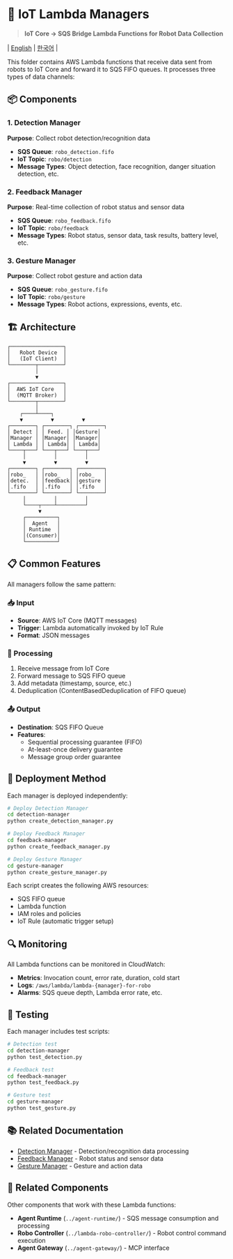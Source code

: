 # 🔌 IoT Lambda Managers

> **IoT Core → SQS Bridge Lambda Functions for Robot Data Collection**

<p>
  | <a href="./README.md">English</a> | <a href="./README-ko.md">한국어</a> |
</p>

This folder contains AWS Lambda functions that receive data sent from robots to IoT Core and forward it to SQS FIFO queues. It processes three types of data channels:

## 📦 Components

### 1. Detection Manager
**Purpose**: Collect robot detection/recognition data
- **SQS Queue**: `robo_detection.fifo`
- **IoT Topic**: `robo/detection`
- **Message Types**: Object detection, face recognition, danger situation detection, etc.

### 2. Feedback Manager  
**Purpose**: Real-time collection of robot status and sensor data
- **SQS Queue**: `robo_feedback.fifo`
- **IoT Topic**: `robo/feedback`
- **Message Types**: Robot status, sensor data, task results, battery level, etc.

### 3. Gesture Manager
**Purpose**: Collect robot gesture and action data
- **SQS Queue**: `robo_gesture.fifo`
- **IoT Topic**: `robo/gesture`
- **Message Types**: Robot actions, expressions, events, etc.

## 🏗️ Architecture

```
┌─────────────────┐
│   Robot Device  │
│   (IoT Client)  │
└────────┬────────┘
         │
         ▼
┌─────────────────┐
│  AWS IoT Core   │
│  (MQTT Broker)  │
└────────┬────────┘
         │
    ┌────┴────┐
    ▼         ▼         ▼
┌────────┐ ┌────────┐ ┌────────┐
│ Detect │ │ Feed. │ │Gesture│
│Manager │ │Manager│ │Manager│
│ Lambda │ │ Lambda│ │ Lambda│
└────┬───┘ └───┬───┘ └───┬───┘
     │         │         │
     ▼         ▼         ▼
┌────────┐ ┌────────┐ ┌────────┐
│robo_   │ │robo_   │ │robo_   │
│detec.  │ │feedback│ │gesture │
│.fifo   │ │.fifo   │ │.fifo   │
└────────┘ └────────┘ └────────┘
     │         │         │
     └────┬────┴─────────┘
          ▼
     ┌──────────┐
     │  Agent   │
     │ Runtime  │
     │(Consumer)│
     └──────────┘
```

## 📋 Common Features

All managers follow the same pattern:

### 📥 Input
- **Source**: AWS IoT Core (MQTT messages)
- **Trigger**: Lambda automatically invoked by IoT Rule
- **Format**: JSON messages

### 🔄 Processing
1. Receive message from IoT Core
2. Forward message to SQS FIFO queue
3. Add metadata (timestamp, source, etc.)
4. Deduplication (ContentBasedDeduplication of FIFO queue)

### 📤 Output
- **Destination**: SQS FIFO Queue
- **Features**: 
  - Sequential processing guarantee (FIFO)
  - At-least-once delivery guarantee
  - Message group order guarantee

## 🚀 Deployment Method

Each manager is deployed independently:

```bash
# Deploy Detection Manager
cd detection-manager
python create_detection_manager.py

# Deploy Feedback Manager
cd feedback-manager
python create_feedback_manager.py

# Deploy Gesture Manager
cd gesture-manager
python create_gesture_manager.py
```

Each script creates the following AWS resources:
- SQS FIFO queue
- Lambda function
- IAM roles and policies
- IoT Rule (automatic trigger setup)

## 🔍 Monitoring

All Lambda functions can be monitored in CloudWatch:

- **Metrics**: Invocation count, error rate, duration, cold start
- **Logs**: `/aws/lambda/lambda-{manager}-for-robo`
- **Alarms**: SQS queue depth, Lambda error rate, etc.

## 🧪 Testing

Each manager includes test scripts:

```bash
# Detection test
cd detection-manager
python test_detection.py

# Feedback test
cd feedback-manager
python test_feedback.py

# Gesture test
cd gesture-manager
python test_gesture.py
```

## 📚 Related Documentation

- [Detection Manager](detection-manager/) - Detection/recognition data processing
- [Feedback Manager](feedback-manager/README.md) - Robot status and sensor data
- [Gesture Manager](gesture-manager/) - Gesture and action data

## 🔗 Related Components

Other components that work with these Lambda functions:
- **Agent Runtime** (`../agent-runtime/`) - SQS message consumption and processing
- **Robo Controller** (`../lambda-robo-controller/`) - Robot control command execution
- **Agent Gateway** (`../agent-gateway/`) - MCP interface